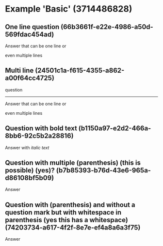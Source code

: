 # Example 'Basic' (3714486828)

## One line question (66b3661f-e22e-4986-a50d-569fdac454ad)

Answer that can be one line or

even multiple lines

## Multi line (24501c1a-f615-4355-a862-a00f64cc4725)

question

---

Answer that can be one line or

even multiple lines

## Question with **bold text** (b1150a97-e2d2-466a-8bb6-92c5b2a28816)

Answer with *italic text*

## Question with multiple (parenthesis) (this is possible) (yes)? (b7b85393-b76d-43e6-965a-d86108bf5b09)

Answer

## Question with (parenthesis) and without a question mark but with whitespace in parenthesis (yes this has a whitespace) (74203734-a617-4f2f-8e7e-ef4a8a6a3f75)

Answer
